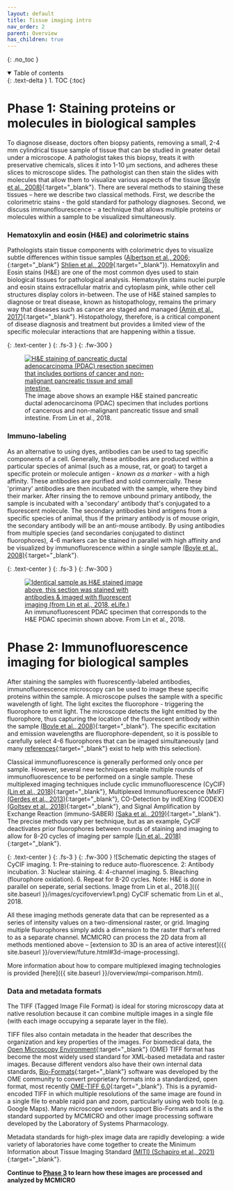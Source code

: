 ```yaml
---
layout: default
title: Tissue imaging intro
nav_order: 2
parent: Overview
has_children: true
---
```

{: .no_toc }

<details open markdown="block">
  <summary>
    Table of contents
  </summary>
  {: .text-delta }
1. TOC
{:toc}
</details>

# Phase 1: Staining proteins or molecules in biological samples

To diagnose disease, doctors often biopsy patients, removing a small, 2-4 mm cylindrical tissue sample of tissue that can be studied in greater detail under a microscope. A pathologist takes this biopsy, treats it with preservative chemicals, slices it into 1-10 μm sections, and adheres these slices to microscope slides. The pathologist can then stain the slides with molecules that allow them to visualize various aspects of the tissue [(Boyle et al., 2008)](https://doi.org/10.1002/bmb.20192){:target="_blank"}. There are several methods to staining these tissues – here we describe two classical methods. First, we describe the colorimetric stains - the gold standard for pathology diagnoses. Second, we discuss immunoflourescence - a technique that allows multiple proteins or molecules within a sample to be visualized simultaneously. 

### Hematoxylin and eosin (H&E) and colorimetric stains

Pathologists stain tissue components with colorimetric dyes to visualize subtle differences within tissue samples ([Albertson et al., 2006;](https://doi.org/10.1016/j.tig.2006.06.007){:target="_blank"} [Shlien et al., 2009](https://doi.org/10.1186/gm62){:target="_blank"}). Hematoxylin and Eosin stains (H&E) are one of the most common dyes used to stain biological tissues for pathological analysis. Hematoxylin stains nuclei purple and eosin stains extracellular matrix and cytoplasm pink, while other cell structures display colors in-between. The use of H&E stained samples to diagnose or treat disease, known as histopathology, remains the primary way that diseases such as cancer are staged and managed [(Amin et al., 2017)](https://doi.org/10.3322/caac.21388){:target="_blank"}. Histopathology, therefore, is a critical component of disease diagnosis and treatment but provides a limited view of the specific molecular interactions that are happening within a tissue.

{: .text-center }
{: .fs-3 }
{: .fw-300 }
<figure>
	<a href="https://elifesciences.org/articles/31657/figures#fig7">
		<img src="{{ site.baseurl }}/images/hande.png" style="max-width: 300px;"
			 alt="H&E staining of pancreatic ductal adenocarcinoma (PDAC) resection specimen that includes portions of cancer and non-malignant pancreatic tissue and small intestine."  />
	</a> <figcaption>The image above shows an example H&E stained pancreatic ductal adenocarcinoma (PDAC) specimen that includes portions of cancerous and non-malignant pancreatic tissue and small intestine. From Lin et al., 2018.</figcaption> 
</figure>

### Immuno-labeling
As an alternative to using dyes, antibodies can be used to tag specific components of a cell. Generally, these antibodies are produced within a particular species of animal (such as a mouse, rat, or goat) to target a specific protein or molecule antigen - *known as a marker* - with a high affinity. These antibodies are purified and sold commercially. These 'primary' antibodies are then incubated with the sample, where they bind their marker. After rinsing the to remove unbound primary antibody, the sample is incubated with a 'secondary' antibody that's conjugated to a fluorescent molecule. The secondary antibodies bind antigens from a specific species of animal, thus if the primary antibody is of mouse origin, the secondary antibody will be an anti-mouse antibody. By using antibodies from multiple species (and secondaries conjugated to distinct fluorophores), 4-6 markers can be stained in parallel with high affinity and be visualized by immunofluorescence within a single sample [(Boyle et al., 2008)](https://doi.org/10.1002/bmb.20192){:target="_blank"}. 

{: .text-center }
{: .fs-3 }
{: .fw-300 }
<figure>
	<a href="https://elifesciences.org/articles/31657/figures#fig7">
		<img src="{{ site.baseurl }}/images/if.png" style="max-width: 300px;"
			 alt="Identical sample as H&E stained image above, this section was stained with antibodies & imaged with fluorescent imaging (from Lin et al., 2018, eLife.)"  />
	</a> <figcaption>An immunofluorescent PDAC specimen that corresponds to the H&E PDAC specimin shown above. From Lin et al., 2018.</figcaption> 
</figure>

# Phase 2: Immunofluorescence imaging for biological samples

After staining the samples with fluorescently-labeled antibodies, immunofluorescence microscopy can be used to image these specific proteins within the sample. A microscope pulses the sample with a specific wavelength of light. The light excites the fluorophore - triggering the fluorophore to emit light. The microscope detects the light emitted by the fluorophore, thus capturing the location of the fluorescent antibody within the sample [(Boyle et al., 2008)](https://doi.org/10.1002/bmb.20192){:target="_blank"}. The specific excitation and emission wavelengths are fluorophore-dependent, so it is possible to carefully select 4-6 fluorophores that can be imaged simultaneously (and many [references]( http://www.geomcnamara.com/data){:target="_blank"} exist to help with this selection).

Classical immunofluorescence is generally performed only once per sample. However, several new techniques enable multiple rounds of immunofluorescence to be performed on a single sample. These multiplexed imaging techniques include cyclic immunofluorescence (CyCIF) [(Lin et al., 2018)](https://doi.org/10.7554/eLife.31657){:target="_blank"}, Multiplexed Immunofluorescence (MxIF) [(Gerdes et al., 2013)](https://doi.org/10.1073/pnas.1300136110){:target="_blank"}, CO-Detection by indEXing (CODEX) [(Goltsev et al., 2018)](https://doi.org/10.1016/j.cell.2018.07.010){:target="_blank"}, and Signal Amplification by Exchange Reaction (immuno-SABER) [(Saka et al., 2019)](https://doi.org/10.1038/s41587-019-0207-y){:target="_blank"}. The precise methods vary per technique, but as an example, CyCIF deactivates prior fluorophores between rounds of staining and imaging to allow for 8-20 cycles of imaging per sample [(Lin et al., 2018)](https://doi.org/10.7554/eLife.31657){:target="_blank"}.

{: .text-center }
{: .fs-3 }
{: .fw-300 }
![Schematic depicting the stages of CyCIF imaging. 
1: Pre-staining to reduce auto-fluorescence. 2: Antibody incubation. 3: Nuclear staining. 4: 4-channel imaging. 5. Bleaching (flourophore oxidation). 6. Repeat for 8-20 cycles.
Note: H&E is done in parallel on seperate, serial sections. 
Image from Lin et al., 2018.]({{ site.baseurl }}/images/cycifoverview1.png)
CyCIF schematic from Lin et al., 2018.

All these imaging methods generate data that can be represented as a series of intensity values on a two-dimensional raster, or grid. Imaging multiple fluorophores simply adds a dimension to the raster that's referred to as a separate channel. MCMICRO can process the 2D data from all methods mentioned above – [extension to 3D is an area of active interest]({{ site.baseurl }}/overview/future.html#3d-image-processing).

More information about how to compare multiplexed imaging technologies is provided [here]({{ site.baseurl }}/overview/mpi-comparison.html).

### Data and metadata formats
The TIFF (Tagged Image File Format) is ideal for storing microscopy data at native resolution because it can combine multiple images in a single file (with each image occupying a separate layer in the file). 

TIFF files also contain metadata in the header that describes the organization and key properties of the images. For biomedical data, the [Open Microscopy Environment](https://www.openmicroscopy.org/ome-files/){:target="_blank"} (OME) TIFF format has become the most widely used standard for XML-based metadata and raster images. Because different vendors also have their own internal data standards, [Bio-Formats](https://www.openmicroscopy.org/bio-formats/){:target="_blank"} software was developed by the OME community to convert proprietary formats into a standardized, open format, most recently [OME-TIFF 6.0](https://docs.openmicroscopy.org/ome-model/6.0.1/ome-tiff/){:target="_blank"}. This is a pyramid-encoded TIFF in which multiple resolutions of the same image are found in a single file to enable rapid pan and zoom, particularly using web tools (e.g. Google Maps). Many microscope vendors support Bio-Formats and it is the standard supported by MCMICRO and other image processing software developed by the Laboratory of Systems Pharmacology.

Metadata standards for high-plex image data are rapidly developing: a wide variety of laboratories have come together to create the Minimum Information about Tissue Imaging Standard [(MITI) (Schapiro et al., 2021)](https://arxiv.org/abs/2108.09499){:target="_blank"}. 

**Continue to [Phase 3](./mcmicro.html) to learn how these images are processed and analyzed by MCMICRO**